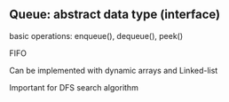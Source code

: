 Queue: abstract data type (interface)
---

basic operations: enqueue(), dequeue(), peek()

FIFO

Can be implemented with dynamic arrays and Linked-list

Important for DFS search algorithm

